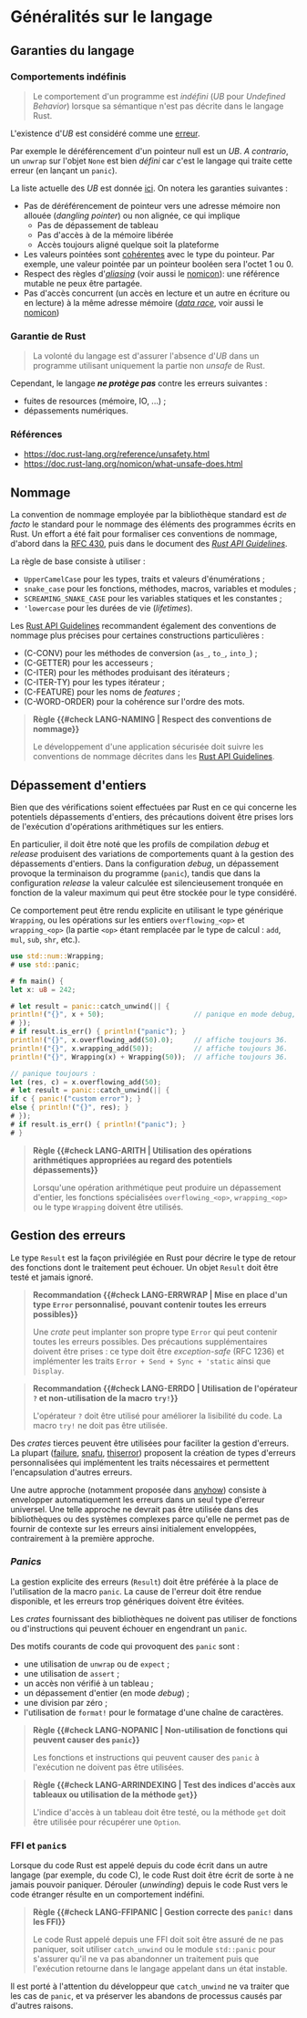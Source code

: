# Généralités sur le langage

## Garanties du langage

### Comportements indéfinis

> Le comportement d'un programme est *indéfini* (*UB* pour *Undefined Behavior*) lorsque sa sémantique n'est 
> pas décrite dans le langage Rust.

L'existence d'*UB* est considéré comme une [erreur](https://doc.rust-lang.org/reference/behavior-considered-undefined.html#r-undefined.general).

Par exemple le déréférencement d'un pointeur null est un *UB*.
*A contrario*, un `unwrap` sur l'objet `None` est bien *défini* car c'est le langage qui traite cette erreur
(en lançant un `panic`).

La liste actuelle des *UB* est donnée [ici](https://doc.rust-lang.org/reference/behavior-considered-undefined.html).
On notera les garanties suivantes :

* Pas de déréférencement de pointeur vers une adresse mémoire non allouée (*dangling pointer*) ou non alignée, ce qui implique
  * Pas de dépassement de tableau
  * Pas d'accès à de la mémoire libérée
  * Accès toujours aligné quelque soit la plateforme
* Les valeurs pointées sont [cohérentes](https://doc.rust-lang.org/reference/behavior-considered-undefined.html#r-undefined.invalid) avec le type du pointeur. Par exemple, une valeur pointée par un pointeur booléen sera l'octet 1 ou 0.
* Respect des règles d'[*aliasing*](https://doc.rust-lang.org/reference/behavior-considered-undefined.html#r-undefined.alias) (voir aussi le [nomicon](https://doc.rust-lang.org/nomicon/aliasing.html)): une référence mutable ne peux être partagée.
* Pas d'accès concurrent (un accès en lecture et un autre en écriture ou en lecture) à la même adresse mémoire ([*data race*](https://doc.rust-lang.org/reference/behavior-considered-undefined.html#r-undefined.race), voir aussi le [nomicon](https://doc.rust-lang.org/nomicon/races.html))

### Garantie de Rust

> La volonté du langage est d'assurer l'absence d'*UB* dans un programme utilisant uniquement la partie non *unsafe* de Rust.

Cependant, le langage ***ne protège pas*** contre les erreurs suivantes :

* fuites de resources (mémoire, IO, ...) ;
* dépassements numériques.

### Références

* https://doc.rust-lang.org/reference/unsafety.html
* https://doc.rust-lang.org/nomicon/what-unsafe-does.html
<!-- * https://github.com/ANSSI-FR/rust-guide/pull/3 -->

## Nommage

La convention de nommage employée par la bibliothèque standard est *de facto* le
standard pour le nommage des éléments des programmes écrits en Rust. Un effort a
été fait pour formaliser ces conventions de nommage, d'abord dans la [RFC 430],
puis dans le document des *[Rust API Guidelines]*.

La règle de base consiste à utiliser :

- `UpperCamelCase` pour les types, traits et valeurs d'énumérations ;
- `snake_case` pour les fonctions, méthodes, macros, variables et modules ;
- `SCREAMING_SNAKE_CASE` pour les variables statiques et les constantes ;
- `'lowercase` pour les durées de vie (*lifetimes*).

Les [Rust API Guidelines] recommandent également des conventions de nommage
plus précises pour certaines constructions particulières :

- (C-CONV) pour les méthodes de conversion (`as_`, `to_`, `into_`) ;
- (C-GETTER) pour les accesseurs ;
- (C-ITER) pour les méthodes produisant des itérateurs ;
- (C-ITER-TY) pour les types itérateur ;
- (C-FEATURE) pour les noms de *features* ;
- (C-WORD-ORDER) pour la cohérence sur l'ordre des mots.

> **Règle {{#check LANG-NAMING | Respect des conventions de nommage}}**
>
> Le développement d'une application sécurisée doit suivre les conventions de
> nommage décrites dans les [Rust API Guidelines].

[rfc 430]: https://github.com/rust-lang/rfcs/blob/master/text/0430-finalizing-naming-conventions.md
[rust api guidelines]: https://rust-lang.github.io/api-guidelines/



## Dépassement d'entiers

Bien que des vérifications soient effectuées par Rust en ce qui concerne les
potentiels dépassements d'entiers, des précautions doivent être prises lors de
l'exécution d'opérations arithmétiques sur les entiers.

En particulier, il doit être noté que les profils de compilation *debug* et
*release* produisent des variations de comportements quant à la gestion des
dépassements d'entiers. Dans la configuration *debug*, un dépassement provoque
la terminaison du programme (`panic`), tandis que dans la configuration
*release* la valeur calculée est silencieusement tronquée en fonction de la
valeur maximum qui peut être stockée pour le type considéré.

Ce comportement peut être rendu explicite en utilisant le type générique
`Wrapping`, ou les opérations sur les entiers `overflowing_<op>` et
`wrapping_<op>` (la partie `<op>` étant remplacée par le type de calcul :
`add`, `mul`, `sub`, `shr`, etc.).

```rust
use std::num::Wrapping;
# use std::panic;

# fn main() {
let x: u8 = 242;

# let result = panic::catch_unwind(|| {
println!("{}", x + 50);                      // panique en mode debug, affiche 36 en mode release.
# });
# if result.is_err() { println!("panic"); }
println!("{}", x.overflowing_add(50).0);     // affiche toujours 36.
println!("{}", x.wrapping_add(50));          // affiche toujours 36.
println!("{}", Wrapping(x) + Wrapping(50));  // affiche toujours 36.

// panique toujours :
let (res, c) = x.overflowing_add(50);
# let result = panic::catch_unwind(|| {
if c { panic!("custom error"); }
else { println!("{}", res); }
# });
# if result.is_err() { println!("panic"); }
# }
```

> **Règle {{#check LANG-ARITH | Utilisation des opérations arithmétiques appropriées au regard des potentiels dépassements}}**
>
> Lorsqu'une opération arithmétique peut produire un dépassement d'entier, les
> fonctions spécialisées `overflowing_<op>`, `wrapping_<op>` ou le type
> `Wrapping` doivent être utilisés.

## Gestion des erreurs

<!--
<mark>TODO</mark>: décrire les bonnes pratiques de gestion d'erreurs.
-->

Le type `Result` est la façon privilégiée en Rust pour décrire le type de retour
des fonctions dont le traitement peut échouer. Un objet `Result` doit être
testé et jamais ignoré.

> **Recommandation {{#check LANG-ERRWRAP | Mise en place d'un type `Error` personnalisé, pouvant contenir toutes les erreurs possibles}}**
>
> Une *crate* peut implanter son propre type `Error` qui peut contenir toutes
> les erreurs possibles. Des précautions supplémentaires doivent être prises :
> ce type doit être *exception-safe* (RFC 1236) et implémenter les traits
> `Error + Send + Sync + 'static` ainsi que `Display`.

> **Recommandation {{#check LANG-ERRDO | Utilisation de l'opérateur `?` et non-utilisation de la macro `try!`}}**
>
> L'opérateur `?` doit être utilisé pour améliorer la lisibilité du code.
> La macro `try!` ne doit pas être utilisée.

Des *crates* tierces peuvent être utilisées pour faciliter la gestion d'erreurs.
La plupart ([failure], [snafu], [thiserror]) proposent la création de types
d'erreurs personnalisées qui implémentent les traits nécessaires et permettent
l'encapsulation d'autres erreurs.

Une autre approche (notamment proposée dans [anyhow]) consiste à envelopper
automatiquement les erreurs dans un seul type d'erreur universel. Une telle
approche ne devrait pas être utilisée dans des bibliothèques ou des systèmes
complexes parce qu'elle ne permet pas de fournir de contexte sur les erreurs
ainsi initialement enveloppées, contrairement à la première approche.

[failure]: https://crates.io/crates/failure
[snafu]: https://crates.io/crates/snafu
[thiserror]: https://crates.io/crates/thiserror
[anyhow]: https://crates.io/crates/anyhow

### *Panics*

La gestion explicite des erreurs (`Result`) doit être préférée à la place de
l'utilisation de la macro `panic`. La cause de l'erreur doit être rendue
disponible, et les erreurs trop génériques doivent être évitées.

Les *crates* fournissant des bibliothèques ne doivent pas utiliser de fonctions
ou d'instructions qui peuvent échouer en engendrant un `panic`.

Des motifs courants de code qui provoquent des `panic` sont :

- une utilisation de `unwrap` ou de `expect` ;
- une utilisation de `assert` ;
- un accès non vérifié à un tableau ;
- un dépassement d'entier (en mode *debug*) ;
- une division par zéro ;
- l'utilisation de `format!` pour le formatage d'une chaîne de caractères.

> **Règle {{#check LANG-NOPANIC | Non-utilisation de fonctions qui peuvent causer des `panic`}}**
>
> Les fonctions et instructions qui peuvent causer des `panic` à l'exécution
> ne doivent pas être utilisées.

> **Règle {{#check LANG-ARRINDEXING | Test des indices d'accès aux tableaux ou utilisation de la méthode `get`}}**
>
> L'indice d'accès à un tableau doit être testé, ou la méthode `get` doit être
> utilisée pour récupérer une `Option`.

<!--
<mark>TODO</mark> Vérifier si la crate *[no_panic](https://github.com/dtolnay/no-panic)*
peut détecter tous les cas. Inconvénient : toutes les fonctions doivent être
marquées avec `#[no_panic]`.
-->
<!--
<mark>TODO</mark> Another possibility:
[rustig](https://github.com/Technolution/rustig) (doesn't build here)
-->

### FFI et `panic`s

Lorsque du code Rust est appelé depuis du code écrit dans un autre
langage (par exemple, du code C), le code Rust doit être écrit de sorte à ne
jamais pouvoir paniquer.
Dérouler (*unwinding*) depuis le code Rust vers le code étranger résulte en un
comportement indéfini.

> **Règle {{#check LANG-FFIPANIC | Gestion correcte des `panic!` dans les FFI}}**
>
> Le code Rust appelé depuis une FFI doit soit être assuré de ne pas paniquer,
> soit utiliser `catch_unwind` ou le module `std::panic` pour s'assurer qu'il
> ne va pas abandonner un traitement puis que l'exécution retourne dans le
> langage appelant dans un état instable.

Il est porté à l'attention du développeur que `catch_unwind` ne va traiter que
les cas de `panic`, et va préserver les abandons de processus causés par
d'autres raisons.

<!-- ## Macros -->

<!--
<mark>TODO</mark> : complexité cyclomatique du code macro-expansé, limites de
récursion, ...
-->
